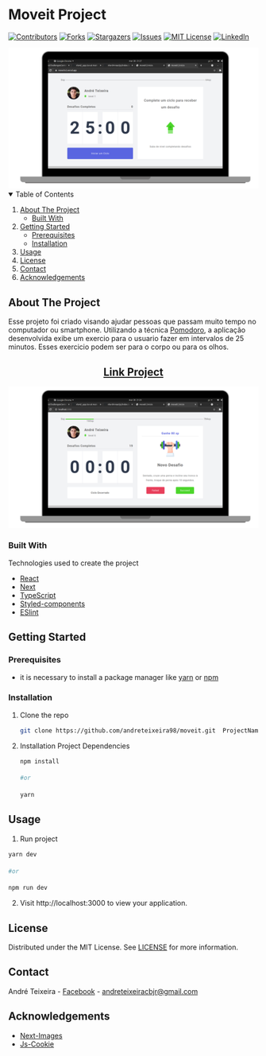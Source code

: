 # Moveit Project

<!-- PROJECT SHIELDS -->
[![Contributors][contributors-shield]][contributors-url]
[![Forks][forks-shield]][forks-url]
[![Stargazers][stars-shield]][stars-url]
[![Issues][issues-shield]][issues-url]
[![MIT License][license-shield]][license-url]
[![LinkedIn][linkedin-shield]][linkedin-url]

<!-- PROJECT LOGO -->

<img src="/others/github/images/screenshothome.png" alt='home'/>


<!-- TABLE OF CONTENTS -->
<details open="open">
  <summary>Table of Contents</summary>
  <ol>
    <li>
      <a href="#about-the-project">About The Project</a>
      <ul>
        <li><a href="#built-with">Built With</a></li>
      </ul>
    </li>
    <li>
      <a href="#getting-started">Getting Started</a>
      <ul>
        <li><a href="#prerequisites">Prerequisites</a></li>
        <li><a href="#installation">Installation</a></li>
      </ul>
    </li>
    <li><a href="#usage">Usage</a></li>
    <li><a href="#license">License</a></li>
    <li><a href="#contact">Contact</a></li>
    <li><a href="#acknowledgements">Acknowledgements</a></li>
  </ol>
</details>



<!-- ABOUT THE PROJECT -->
## About The Project
   <p>
    Esse projeto foi criado visando ajudar pessoas que passam muito tempo no computador ou smartphone. Utilizando a técnica <a href="https://en.wikipedia.org/wiki/Pomodoro_Technique" target="_blank">Pomodoro</a>, a aplicação desenvolvida exibe um exercio para o usuario fazer em intervalos de 25 minutos. Esses exercicio podem ser para o corpo ou para os olhos.
    </p>

<h2 align="center"><a href="https://moveitv2.vercel.app/">Link Project</a></h2>

[![Product Name Screen Shot][product-screenshot]](https://moveitv2.vercel.app/)

### Built With
Technologies used to create the project

* [React](https://reactjs.org/)
* [Next](https://nextjs.org/)
* [TypeScript](https://www.typescriptlang.org/)
* [Styled-components](https://styled-components.com)
* [ESlint](https://eslint.org/)


<!-- GETTING STARTED -->
## Getting Started



### Prerequisites

* it is necessary to install a package manager like [yarn](https://classic.yarnpkg.com/en/docs/install#debian-stable) or [npm](https://www.npmjs.com/get-npm)


### Installation

1. Clone the repo
   ```sh
   git clone https://github.com/andreteixeira98/moveit.git  ProjectName
   ```
2. Installation Project Dependencies
   ```sh
   npm install

   #or

   yarn
   ```

<!-- USAGE EXAMPLES -->
## Usage

1. Run project
  ```sh
  yarn dev

  #or

  npm run dev
  ```
2. Visit http://localhost:3000 to view your application.


<!-- LICENSE -->
## License

 Distributed under the MIT License. See [LICENSE](https://github.com/andreteixeira98/moveit.git/blob/main/LICENSE) for more information.

<!-- CONTACT -->
## Contact

André Teixeira - [Facebook](https://www.facebook.com/andreteixeiravaz) - andreteixeiracbjr@gmail.com

<!-- ACKNOWLEDGEMENTS -->
## Acknowledgements
* [Next-Images](https://www.npmjs.com/package/next-images)
* [Js-Cookie](https://www.npmjs.com/package/js-cookie)


<!-- MARKDOWN LINKS & IMAGES -->
<!-- https://www.markdownguide.org/basic-syntax/#reference-style-links -->
[contributors-shield]: https://img.shields.io/github/contributors/andreteixeira98/moveit.svg?style=for-the-badge
[contributors-url]: https://github.com/andreteixeira98/moveit/graphs/contributors
[forks-shield]: https://img.shields.io/github/forks/andreteixeira98/moveit.svg?style=for-the-badge
[forks-url]: https://github.com/andreteixeira98/moveit/network/members
[stars-shield]: https://img.shields.io/github/stars/andreteixeira98/moveit.svg?style=for-the-badge
[stars-url]: https://github.com/andreteixeira98/moveit/stargazers
[issues-shield]: https://img.shields.io/github/issues/andreteixeira98/moveit.svg?style=for-the-badge
[issues-url]: https://github.com/andreteixeira98/moveit/issues
[license-shield]: https://img.shields.io/github/license/andreteixeira98/moveit.svg?style=for-the-badge
[license-url]: https://github.com/andreteixeira98/moveit/blob/main/LICENSE.md
[linkedin-shield]: https://img.shields.io/badge/-LinkedIn-black.svg?style=for-the-badge&logo=linkedin&colorB=555
[linkedin-url]: https://linkedin.com/in/andre-teixeira-83a822186
[product-screenshot]: /others/github/images/newChallenge.png
